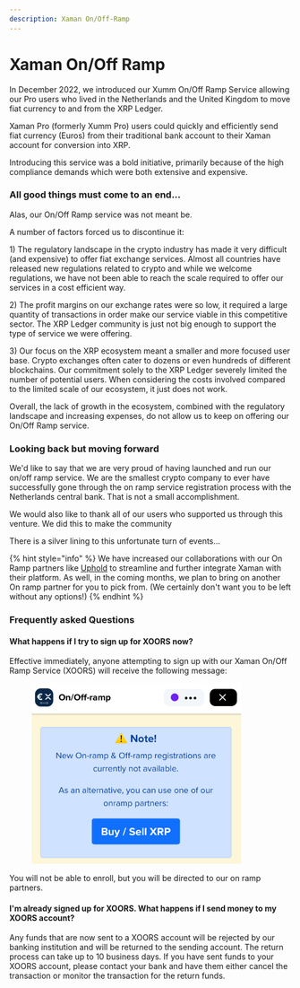 ```yaml
---
description: Xaman On/Off-Ramp
---
```


# Xaman On/Off Ramp

In December 2022, we introduced our Xumm On/Off Ramp Service allowing our Pro users who lived in  the Netherlands and the United Kingdom to move fiat currency to and from the XRP Ledger.

Xaman Pro (formerly Xumm Pro) users could quickly and efficiently send fiat currency (Euros) from their traditional bank account to their Xaman account for conversion into XRP.

Introducing this service was a bold initiative, primarily because of the high compliance demands which were both extensive and expensive. &#x20;

### All good things must come to an end...

Alas, our On/Off Ramp service was not meant be.

A number of factors forced us to discontinue it:

1\) The regulatory landscape in the crypto industry has made it very difficult (and expensive) to offer fiat exchange services. Almost all countries have released new regulations related to crypto and while we welcome regulations, we have not been able to reach the scale required to offer our services in a cost efficient way.

2\) The profit margins on our exchange rates were so low, it required a large quantity of transactions in order make our service viable in this competitive sector. The XRP Ledger community is just not big enough to support the type of service we were offering.

3\) Our focus on the XRP ecosystem meant a smaller and more focused user base. Crypto exchanges often cater to dozens or even hundreds of different blockchains. Our commitment solely to the XRP Ledger severely limited the number of potential users. When considering the costs involved compared to the limited scale of our ecosystem, it just does not work.

Overall, the lack of growth in the ecosystem, combined with the regulatory landscape and increasing expenses, do not allow us to keep on offering our On/Off Ramp service.

### Looking back but moving forward

We'd like to say that we are very proud of having launched and run our on/off ramp service. We are the smallest crypto company to ever have successfully gone through the on ramp service registration process with the Netherlands central bank. That is not a small accomplishment. &#x20;

We would also like to thank all of our users who supported us through this venture. We did this to make the community&#x20;

There is a silver lining to this unfortunate turn of events...

{% hint style="info" %}
We have increased our collaborations with our On Ramp partners like [Uphold](https://buy-sell-xrp.xumm.app/) to streamline and further integrate Xaman with their platform. As well, in the coming months, we plan to bring on another On ramp partner for you to pick from. (We certainly don't want you to be left without any options!)
{% endhint %}

### Frequently asked Questions

#### What happens if I try to sign up for XOORS now?

Effective immediately, anyone attempting to sign up with our Xaman On/Off Ramp Service (XOORS) will receive the following message:



<figure><img src="../../.gitbook/assets/on-off ramp service - Canel.png" alt=""><figcaption></figcaption></figure>

You will not be able to enroll, but you will be directed to our on ramp partners.

#### I'm already signed up for XOORS. What happens if I send money to my XOORS account?

Any funds that are now sent to a XOORS account will be rejected by our banking institution and will be returned to the sending account. The return process can take up to 10 business days. If you have sent funds to your XOORS account, please contact your bank and have them either cancel the transaction or monitor the transaction for the return funds.
